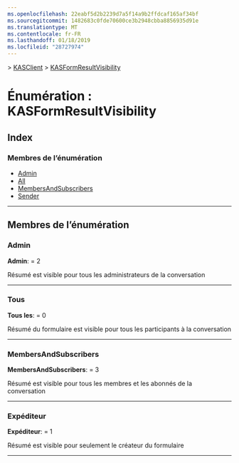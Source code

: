 ```yaml
---
ms.openlocfilehash: 22eabf5d2b2239d7a5f14a9b2ffdcaf165af34bf
ms.sourcegitcommit: 1482683c0fde70600ce3b2948cbba8856935d91e
ms.translationtype: MT
ms.contentlocale: fr-FR
ms.lasthandoff: 01/18/2019
ms.locfileid: "28727974"
---
```

[](../README.md) > [KASClient](../modules/kasclient.md) > [KASFormResultVisibility](../enums/kasclient.kasformresultvisibility.md)

# <a name="enumeration-kasformresultvisibility"></a>Énumération : KASFormResultVisibility

## <a name="index"></a>Index

### <a name="enumeration-members"></a>Membres de l’énumération

* [Admin](kasclient.kasformresultvisibility.md#admin)
* [All](kasclient.kasformresultvisibility.md#all)
* [MembersAndSubscribers](kasclient.kasformresultvisibility.md#membersandsubscribers)
* [Sender](kasclient.kasformresultvisibility.md#sender)

---

## <a name="enumeration-members"></a>Membres de l’énumération

<a id="admin"></a>

###  <a name="admin"></a>Admin

**Admin**: = 2

Résumé est visible pour tous les administrateurs de la conversation

___

<a id="all"></a>

###  <a name="all"></a>Tous

**Tous les**: = 0

Résumé du formulaire est visible pour tous les participants à la conversation

___

<a id="membersandsubscribers"></a>

###  <a name="membersandsubscribers"></a>MembersAndSubscribers

**MembersAndSubscribers**: = 3

Résumé est visible pour tous les membres et les abonnés de la conversation

___

<a id="sender"></a>

###  <a name="sender"></a>Expéditeur

**Expéditeur**: = 1

Résumé est visible pour seulement le créateur du formulaire

___

